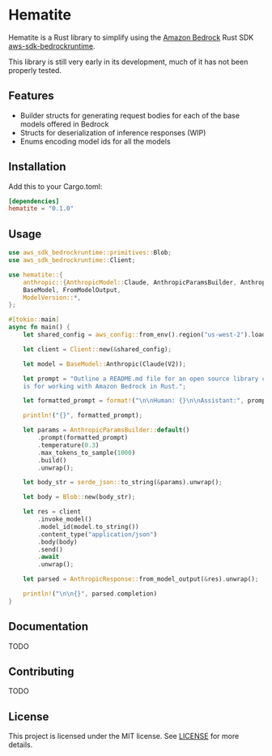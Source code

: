 # Hematite

Hematite is a Rust library to simplify using the [Amazon Bedrock](https://aws.amazon.com/bedrock/) Rust SDK 
[aws-sdk-bedrockruntime](https://docs.rs/aws-sdk-bedrockruntime/latest/aws_sdk_bedrockruntime/).

This library is still very early in its development, much of it has not been properly tested.

## Features

- Builder structs for generating request bodies for each of the base models offered in Bedrock 
- Structs for deserialization of inference responses (WIP)
- Enums encoding model ids for all the models

## Installation

Add this to your Cargo.toml:

```toml
[dependencies]
hematite = "0.1.0"
```

## Usage

```rust
use aws_sdk_bedrockruntime::primitives::Blob;
use aws_sdk_bedrockruntime::Client;

use hematite::{
    anthropic::{AnthropicModel::Claude, AnthropicParamsBuilder, AnthropicResponse},
    BaseModel, FromModelOutput,
    ModelVersion::*,
};

#[tokio::main]
async fn main() {
    let shared_config = aws_config::from_env().region("us-west-2").load().await;

    let client = Client::new(&shared_config);

    let model = BaseModel::Anthropic(Claude(V2));

    let prompt = "Outline a README.md file for an open source library called Hematite, which \
    is for working with Amazon Bedrock in Rust.";

    let formatted_prompt = format!("\n\nHuman: {}\n\nAssistant:", prompt);

    println!("{}", formatted_prompt);

    let params = AnthropicParamsBuilder::default()
        .prompt(formatted_prompt)
        .temperature(0.3)
        .max_tokens_to_sample(1000)
        .build()
        .unwrap();

    let body_str = serde_json::to_string(&params).unwrap();

    let body = Blob::new(body_str);

    let res = client
        .invoke_model()
        .model_id(model.to_string())
        .content_type("application/json")
        .body(body)
        .send()
        .await
        .unwrap();

    let parsed = AnthropicResponse::from_model_output(&res).unwrap();

    println!("\n\n{}", parsed.completion)
}
```

## Documentation

TODO

## Contributing

TODO

## License

This project is licensed under the MIT license. See [LICENSE](LICENSE) for more details.

